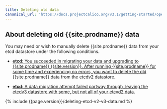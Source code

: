 ```yaml
---
title: Deleting old data
canonical_url: 'https://docs.projectcalico.org/v3.1/getting-started/openstack/upgrade/delete'
---
```


## About deleting old {{site.prodname}} data

You may need or wish to manually delete {{site.prodname}} data from your etcd datastore under the
following conditions.
  
- [**etcd**: You succeeded in migrating your data and upgrading to {{site.prodname}} {{site.version}}. After
  running {{site.prodname}} for some time and experiencing no errors, you want to delete
  the old {{site.prodname}} data from the etcdv2 datastore](#deleting-calico-data-from-etcdv2-after-a-successful-migration-and-upgrade).
  
- [**etcd**: A data migration attempt failed partway through, leaving the etcdv3 datastore
  with some, but not all of your etcvd2 data](#deleting-calico-data-from-etcdv3-after-a-partial-migration).

{% include {{page.version}}/deleting-etcd-v2-v3-data.md %}
